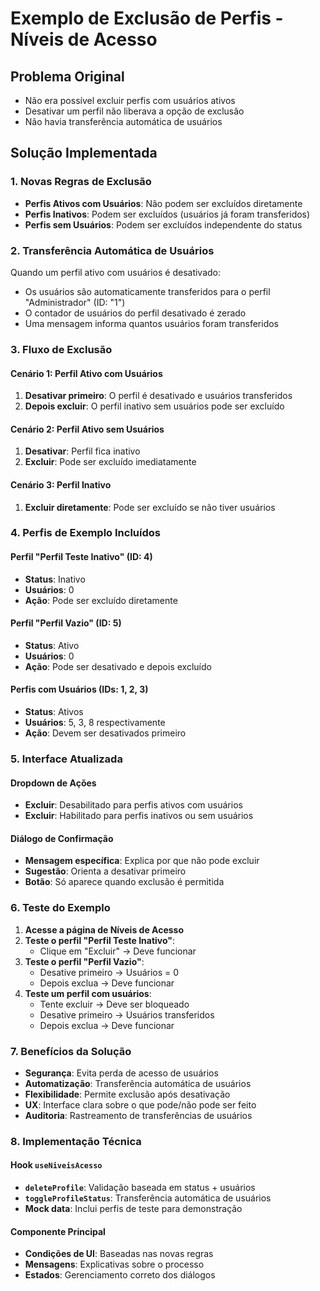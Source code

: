 # Exemplo de Exclusão de Perfis - Níveis de Acesso

## Problema Original
- Não era possível excluir perfis com usuários ativos
- Desativar um perfil não liberava a opção de exclusão
- Não havia transferência automática de usuários

## Solução Implementada

### 1. Novas Regras de Exclusão
- **Perfis Ativos com Usuários**: Não podem ser excluídos diretamente
- **Perfis Inativos**: Podem ser excluídos (usuários já foram transferidos)
- **Perfis sem Usuários**: Podem ser excluídos independente do status

### 2. Transferência Automática de Usuários
Quando um perfil ativo com usuários é desativado:
- Os usuários são automaticamente transferidos para o perfil "Administrador" (ID: "1")
- O contador de usuários do perfil desativado é zerado
- Uma mensagem informa quantos usuários foram transferidos

### 3. Fluxo de Exclusão

#### Cenário 1: Perfil Ativo com Usuários
1. **Desativar primeiro**: O perfil é desativado e usuários transferidos
2. **Depois excluir**: O perfil inativo sem usuários pode ser excluído

#### Cenário 2: Perfil Ativo sem Usuários
1. **Desativar**: Perfil fica inativo
2. **Excluir**: Pode ser excluído imediatamente

#### Cenário 3: Perfil Inativo
1. **Excluir diretamente**: Pode ser excluído se não tiver usuários

### 4. Perfis de Exemplo Incluídos

#### Perfil "Perfil Teste Inativo" (ID: 4)
- **Status**: Inativo
- **Usuários**: 0
- **Ação**: Pode ser excluído diretamente

#### Perfil "Perfil Vazio" (ID: 5)
- **Status**: Ativo
- **Usuários**: 0
- **Ação**: Pode ser desativado e depois excluído

#### Perfis com Usuários (IDs: 1, 2, 3)
- **Status**: Ativos
- **Usuários**: 5, 3, 8 respectivamente
- **Ação**: Devem ser desativados primeiro

### 5. Interface Atualizada

#### Dropdown de Ações
- **Excluir**: Desabilitado para perfis ativos com usuários
- **Excluir**: Habilitado para perfis inativos ou sem usuários

#### Diálogo de Confirmação
- **Mensagem específica**: Explica por que não pode excluir
- **Sugestão**: Orienta a desativar primeiro
- **Botão**: Só aparece quando exclusão é permitida

### 6. Teste do Exemplo

1. **Acesse a página de Níveis de Acesso**
2. **Teste o perfil "Perfil Teste Inativo"**:
   - Clique em "Excluir" → Deve funcionar
3. **Teste o perfil "Perfil Vazio"**:
   - Desative primeiro → Usuários = 0
   - Depois exclua → Deve funcionar
4. **Teste um perfil com usuários**:
   - Tente excluir → Deve ser bloqueado
   - Desative primeiro → Usuários transferidos
   - Depois exclua → Deve funcionar

### 7. Benefícios da Solução

- **Segurança**: Evita perda de acesso de usuários
- **Automatização**: Transferência automática de usuários
- **Flexibilidade**: Permite exclusão após desativação
- **UX**: Interface clara sobre o que pode/não pode ser feito
- **Auditoria**: Rastreamento de transferências de usuários

### 8. Implementação Técnica

#### Hook `useNiveisAcesso`
- **`deleteProfile`**: Validação baseada em status + usuários
- **`toggleProfileStatus`**: Transferência automática de usuários
- **Mock data**: Inclui perfis de teste para demonstração

#### Componente Principal
- **Condições de UI**: Baseadas nas novas regras
- **Mensagens**: Explicativas sobre o processo
- **Estados**: Gerenciamento correto dos diálogos

